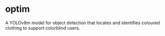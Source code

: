 # optim
A YOLOv8m model for object detection that locates and identifies coloured clothing to support colorblind users.

